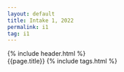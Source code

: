 ```yaml
---
layout: default
title: Intake 1, 2022
permalink: i1
tag: i1
---
```

{% include header.html %}
<br>
{{page.title}}
{% include tags.html %}
